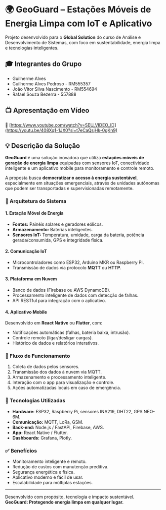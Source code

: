 # 🌍 GeoGuard – Estações Móveis de Energia Limpa com IoT e Aplicativo

Projeto desenvolvido para o **Global Solution** do curso de Análise e Desenvolvimento de Sistemas, com foco em sustentabilidade, energia limpa e tecnologias inteligentes.

## 🎓 Integrantes do Grupo
- Guilherme Alves  
-  Guilherme Alves Pedroso - RM555357
-  João Vitor Silva Nascimento - RM554694
-  Rafael Souza Bezerra - 557888

## 📺 Apresentação em Vídeo
🔗 [https://www.youtube.com/watch?v=SEU_VIDEO_ID](https://youtu.be/408Xq1-1JX0?si=t7eCaQsjHk-0gKn9)

## 💡 Descrição da Solução

**GeoGuard** é uma solução inovadora que utiliza **estações móveis de geração de energia limpa** equipadas com sensores IoT, conectividade inteligente e um aplicativo mobile para monitoramento e controle remoto.

A proposta busca **democratizar o acesso à energia sustentável**, especialmente em situações emergenciais, através de unidades autônomas que podem ser transportadas e supervisionadas remotamente.

### 🔧 Arquitetura do Sistema

#### 1. Estação Móvel de Energia
- **Fontes:** Painéis solares e geradores eólicos.
- **Armazenamento:** Baterias inteligentes.
- **Sensores IoT:** Temperatura, umidade, carga da bateria, potência gerada/consumida, GPS e integridade física.

#### 2. Comunicação IoT
- Microcontroladores como ESP32, Arduino MKR ou Raspberry Pi.
- Transmissão de dados via protocolo **MQTT** ou **HTTP**.

#### 3. Plataforma em Nuvem
- Banco de dados (Firebase ou AWS DynamoDB).
- Processamento inteligente de dados com detecção de falhas.
- API RESTful para integração com o aplicativo.

#### 4. Aplicativo Mobile
Desenvolvido em **React Native** ou **Flutter**, com:
- Notificações automáticas (falhas, bateria baixa, intrusão).
- Controle remoto (ligar/desligar cargas).
- Histórico de dados e relatórios interativos.

### 🔄 Fluxo de Funcionamento
1. Coleta de dados pelos sensores.
2. Transmissão dos dados à nuvem via MQTT.
3. Armazenamento e processamento inteligente.
4. Interação com o app para visualização e controle.
5. Ações automatizadas locais em caso de emergência.

### 🧠 Tecnologias Utilizadas
- **Hardware:** ESP32, Raspberry Pi, sensores INA219, DHT22, GPS NEO-6M.
- **Comunicação:** MQTT, LoRa, GSM.
- **Back-end:** Node.js / FastAPI, Firebase, AWS.
- **App:** React Native / Flutter.
- **Dashboards:** Grafana, Plotly.

### ✅ Benefícios
- Monitoramento inteligente e remoto.
- Redução de custos com manutenção preditiva.
- Segurança energética e física.
- Aplicativo moderno e fácil de usar.
- Escalabilidade para múltiplas estações.

---

Desenvolvido com propósito, tecnologia e impacto sustentável.  
**GeoGuard: Protegendo energia limpa em qualquer lugar.**
